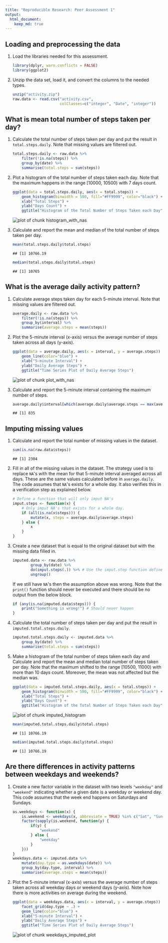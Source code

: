```yaml
---
title: "Reproducible Research: Peer Assessment 1"
output: 
  html_document:
    keep_md: true
---
```



## Loading and preprocessing the data

1. Load the libraries needed for this assessment.

    
    ```r
    library(dplyr, warn.conflicts = FALSE)
    library(ggplot2)
    ```

2. Unzip the data set, load it, and convert the columns to the needed types.

    
    ```r
    unzip("activity.zip")
    raw.data <- read.csv("activity.csv",
                         colClasses=c("integer", "Date", "integer"))
    ```

## What is mean total number of steps taken per day?

1. Calculate the total number of steps taken per day and put the result in
   `total.steps.daily`. Note that missing values are filtered out.

    
    ```r
    total.steps.daily <- raw.data %>%
        filter(!is.na(steps)) %>%
        group_by(date) %>%
        summarise(total.steps = sum(steps))
    ```

2. Plot a histogram of the total number of steps taken each day. Note that
   the maximum happens in the range [10000, 10500) with 7 days count.

    
    ```r
    ggplot(data = total.steps.daily, aes(x = total.steps)) +
        geom_histogram(binwidth = 500, fill="#FF9999", color="black") +
        xlab("Total Steps") +
        ylab("Days Count") +
        ggtitle("Histogram of the Total Number of Steps Taken each Day")
    ```
    
    ![plot of chunk histogram_with_nas](figure/histogram_with_nas-1.png) 

3. Calculate and report the mean and median of the total number of steps
   taken per day.

    
    ```r
    mean(total.steps.daily$total.steps)
    ```
    
    ```
    ## [1] 10766.19
    ```
    
    ```r
    median(total.steps.daily$total.steps)
    ```
    
    ```
    ## [1] 10765
    ```

## What is the average daily activity pattern?

1. Calculate average steps taken day for each 5-minute interval. Note that
   missing values are filtered out.

    
    ```r
    average.daily <- raw.data %>%
        filter(!is.na(steps)) %>%
        group_by(interval) %>%
        summarise(average.steps = mean(steps))
    ```

2. Plot the 5-minute interval (x-axis) versus the average number of steps taken
   across all days (y-axis).

    
    ```r
    ggplot(data = average.daily, aes(x = interval, y = average.steps)) +
        geom_line(color="blue") +
        xlab("5-minute Interval") +
        ylab("Daily Average Steps") +
        ggtitle("Time Series Plot of Daily Average Steps")
    ```
    
    ![plot of chunk plot_with_nas](figure/plot_with_nas-1.png) 

3. Calculate and report the 5-minute interval containing the maximum number of
   steps.

    
    ```r
    average.daily$interval[which(average.daily$average.steps == max(average.daily$average.steps))]
    ```
    
    ```
    ## [1] 835
    ```

## Imputing missing values

1. Calculate and report the total number of missing values in the dataset.

    
    ```r
    sum(is.na(raw.data$steps))
    ```
    
    ```
    ## [1] 2304
    ```

2. Fill in all of the missing values in the dataset. The strategy used is to
   replace `NA`'s with the mean for that 5-minute interval averaged across all
   days. These are the same values calculated before in `average.daily`. The
   code assumes that `NA`'s exists for a whole day. It also verifies this in
   a verification step as explained below.

    
    ```r
    # Define a function that will only imput NA's
    imput.steps <- function(x) {
        # Only imput NA's that exists for a whole day.
        if (all(is.na(x$steps))) {
            mutate(x, steps = average.daily$average.steps)
        } else {
            x
        }
    }
    ```

3. Create a new dataset that is equal to the original dataset but with the
   missing data filled in.

    
    ```r
    imputed.data <- raw.data %>%
            group_by(date) %>%
            do(imput.steps(.)) %>% # Use the imput.step function defined above.
            ungroup()
    ```
   If we still have `NA`'s then the assumption above was wrong. Note that the
   `print()` function should never be executed and there should be no output
   from the below block.
   
    
    ```r
    if (any(is.na(imputed.data$steps))) {
        print("Something is wrong!") # Should never happen
    }
    ```

3. Calculate the total number of steps taken per day and put the result in
   `imputed.total.steps.daily`.

    
    ```r
    imputed.total.steps.daily <- imputed.data %>%
        group_by(date) %>%
        summarise(total.steps = sum(steps))
    ```

4. Make a histogram of the total number of steps taken each day and Calculate
   and report the mean and median total number of steps taken per day. Note
   that the maximum shifted to the range [10500, 11000) with more than 10 days
   count. Moreover, the mean was not affected but the median was.

    
    ```r
    ggplot(data = imputed.total.steps.daily, aes(x = total.steps)) +
        geom_histogram(binwidth = 500, fill="#FF9999", color="black") +
        xlab("Total Steps") +
        ylab("Days Count") +
        ggtitle("Histogram of the Total Number of Steps Taken each Day")
    ```
    
    ![plot of chunk imputed_histogram](figure/imputed_histogram-1.png) 
    
    ```r
    mean(imputed.total.steps.daily$total.steps)
    ```
    
    ```
    ## [1] 10766.19
    ```
    
    ```r
    median(imputed.total.steps.daily$total.steps)
    ```
    
    ```
    ## [1] 10766.19
    ```

## Are there differences in activity patterns between weekdays and weekends?

1. Create a new factor variable in the dataset with two levels `"weekday"` and
   `"weekend"` indicating whether a given date is a weekday or weekend day.
   This code assumes that the week end happens on Saturdays and Sundays.

    
    ```r
    as.weekdays <- function(x) {
        is.weekend <- weekdays(x, abbreviate = TRUE) %in% c("Sat", "Sun")
        factor(sapply(is.weekend, function(y) {
            if(y) {
                "weekend"
            } else {
                "weekday"
            }
        }))
    }
    weekdays.data <- imputed.data %>%
        mutate(day.type = as.weekdays(date)) %>%
        group_by(day.type, interval) %>%
        summarise(average.steps = mean(steps))
    ```

2. Plot the 5-minute interval (x-axis) versus the average number of steps taken
   across all weekday days or weekend days (y-axis). Note how there is more
   activities on average during the weekend.

    
    ```r
    ggplot(data = weekdays.data, aes(x = interval, y = average.steps)) +
        facet_grid(day.type ~ .) +
        geom_line(color="blue") +
        xlab("5-minute Interval") +
        ylab("Daily Average Steps") +
        ggtitle("Time Series Plot of Daily Average Steps")
    ```
    
    ![plot of chunk weekdays_imputed_plot](figure/weekdays_imputed_plot-1.png) 
